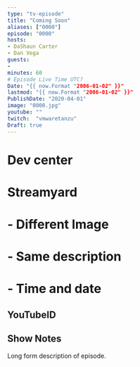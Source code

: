 ```yaml
---
type: "tv-episode"
title: "Coming Soon"
aliases: ["0000"]
episode: "0000"
hosts:
- DaShaun Carter
- Dan Vega
guests:
-
minutes: 60
# Episode Live Time UTC?
Date: "{{ now.Format "2006-01-02" }}"
lastmod: "{{ now.Format "2006-01-02" }}"
PublishDate: "2020-04-01"
image: "0000.jpg"
youtube: ""
twitch:  "vmwaretanzu"
Draft: true
---
```


# Dev center
# Streamyard
#  - Different Image
#  - Same description
#  - Time and date
## YouTubeID
## Show Notes

Long form description of episode.
